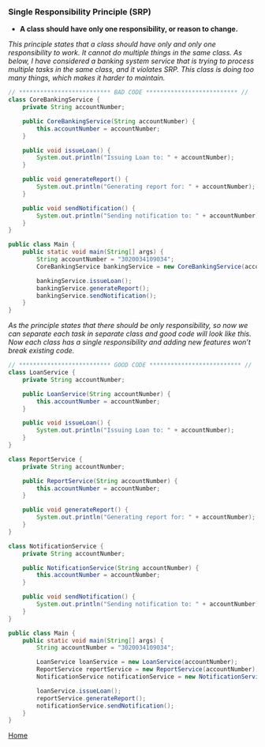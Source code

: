 ### Single Responsibility Principle (SRP)
- **A class should have only one responsibility, or reason to change.**

_This principle states that a class should have only and only one responsibility to work. It cannot do multiple things in the same class. As below, I have considered a banking system service that is trying to process multiple tasks in the same class, and it violates SRP. This class is doing too many things, which makes it harder to maintain._

```java
// ************************** BAD CODE ************************** //
class CoreBankingService {
    private String accountNumber;

    public CoreBankingService(String accountNumber) {
        this.accountNumber = accountNumber;
    }

    public void issueLoan() {
        System.out.println("Issuing Loan to: " + accountNumber);
    }

    public void generateReport() {
        System.out.println("Generating report for: " + accountNumber);
    }

    public void sendNotification() {
        System.out.println("Sending notification to: " + accountNumber);
    }
}

public class Main {
    public static void main(String[] args) {
        String accountNumber = "3020034109034";
        CoreBankingService bankingService = new CoreBankingService(accountNumber);

        bankingService.issueLoan();
        bankingService.generateReport();
        bankingService.sendNotification();
    }
}
```

_As the principle states that there should be only responsibility, so now we can separate each task in separate class and good code will look like this.
Now each class has a single responsibility and adding new features won’t break existing code._

```java
// ************************** GOOD CODE ************************** //
class LoanService {
    private String accountNumber;

    public LoanService(String accountNumber) {
        this.accountNumber = accountNumber;
    }

    public void issueLoan() {
        System.out.println("Issuing Loan to: " + accountNumber);
    }
}

class ReportService {
    private String accountNumber;

    public ReportService(String accountNumber) {
        this.accountNumber = accountNumber;
    }

    public void generateReport() {
        System.out.println("Generating report for: " + accountNumber);
    }
}

class NotificationService {
    private String accountNumber;

    public NotificationService(String accountNumber) {
        this.accountNumber = accountNumber;
    }

    public void sendNotification() {
        System.out.println("Sending notification to: " + accountNumber);
    }
}

public class Main {
    public static void main(String[] args) {
        String accountNumber = "3020034109034";

        LoanService loanService = new LoanService(accountNumber);
        ReportService reportService = new ReportService(accountNumber);
        NotificationService notificationService = new NotificationService(accountNumber);

        loanService.issueLoan();
        reportService.generateReport();
        notificationService.sendNotification();
    }
}
```

[Home](../README.md)